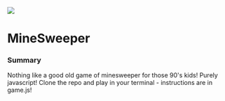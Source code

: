![](http://i.dailymail.co.uk/i/pix/2015/08/22/18/2B949FB100000578-3207153-image-a-34_1440262808702.jpg)
# MineSweeper
### Summary 
Nothing like a good old game of minesweeper for those 90's kids! Purely javascript! Clone the repo and play in your terminal - instructions are in game.js!

